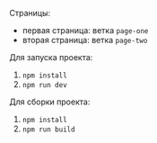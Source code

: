 Страницы:

- первая страница: ветка `page-one`
- вторая страница: ветка `page-two`

Для запуска проекта:

1. `npm install`
2. `npm run dev`

Для сборки проекта:

1. `npm install`
2. `npm run build`
